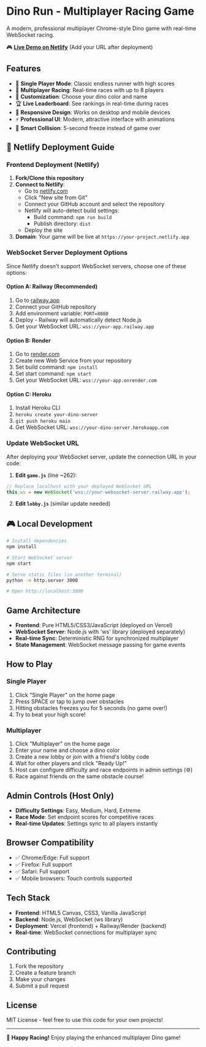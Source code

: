 # Dino Run - Multiplayer Racing Game

A modern, professional multiplayer Chrome-style Dino game with real-time WebSocket racing.

🎮 **[Live Demo on Netlify](https://your-dino-game.netlify.app)** (Add your URL after deployment)

## Features

- 🏃 **Single Player Mode**: Classic endless runner with high scores
- 🏁 **Multiplayer Racing**: Real-time races with up to 8 players
- 🎨 **Customization**: Choose your dino color and name
- 🏆 **Live Leaderboard**: See rankings in real-time during races
- 📱 **Responsive Design**: Works on desktop and mobile devices
- ⚡ **Professional UI**: Modern, attractive interface with animations
- 🧊 **Smart Collision**: 5-second freeze instead of game over

## 🚀 Netlify Deployment Guide

### Frontend Deployment (Netlify)
1. **Fork/Clone this repository**
2. **Connect to Netlify**:
   - Go to [netlify.com](https://netlify.com)
   - Click "New site from Git"
   - Connect your GitHub account and select the repository
   - Netlify will auto-detect build settings:
     - Build command: `npm run build`
     - Publish directory: `dist`
   - Deploy the site
3. **Domain**: Your game will be live at `https://your-project.netlify.app`

### WebSocket Server Deployment Options

Since Netlify doesn't support WebSocket servers, choose one of these options:

#### Option A: Railway (Recommended)
1. Go to [railway.app](https://railway.app)
2. Connect your GitHub repository  
3. Add environment variable: `PORT=8080`
4. Deploy - Railway will automatically detect Node.js
5. Get your WebSocket URL: `wss://your-app.railway.app`

#### Option B: Render
1. Go to [render.com](https://render.com)
2. Create new Web Service from your repository
3. Set build command: `npm install`
4. Set start command: `npm start`
5. Get your WebSocket URL: `wss://your-app.onrender.com`

#### Option C: Heroku
1. Install Heroku CLI
2. `heroku create your-dino-server`
3. `git push heroku main`
4. Get WebSocket URL: `wss://your-dino-server.herokuapp.com`

### Update WebSocket URL

After deploying your WebSocket server, update the connection URL in your code:

1. **Edit `game.js`** (line ~262):
```javascript
// Replace localhost with your deployed WebSocket URL
this.ws = new WebSocket('wss://your-websocket-server.railway.app');
```

2. **Edit `lobby.js`** (similar update needed)

## 🎮 Local Development

```bash
# Install dependencies
npm install

# Start WebSocket server
npm start

# Serve static files (in another terminal)
python -m http.server 3000

# Open http://localhost:3000
```

## Game Architecture

- **Frontend**: Pure HTML5/CSS3/JavaScript (deployed on Vercel)
- **WebSocket Server**: Node.js with 'ws' library (deployed separately)
- **Real-time Sync**: Deterministic RNG for synchronized multiplayer
- **State Management**: WebSocket message passing for game events

## How to Play

### Single Player
1. Click "Single Player" on the home page
2. Press SPACE or tap to jump over obstacles
3. Hitting obstacles freezes you for 5 seconds (no game over!)
4. Try to beat your high score!

### Multiplayer
1. Click "Multiplayer" on the home page
2. Enter your name and choose a dino color
3. Create a new lobby or join with a friend's lobby code
4. Wait for other players and click "Ready Up!"
5. Host can configure difficulty and race endpoints in admin settings (⚙️)
6. Race against friends on the same obstacle course!

## Admin Controls (Host Only)

- **Difficulty Settings**: Easy, Medium, Hard, Extreme
- **Race Mode**: Set endpoint scores for competitive races
- **Real-time Updates**: Settings sync to all players instantly

## Browser Compatibility

- ✅ Chrome/Edge: Full support
- ✅ Firefox: Full support  
- ✅ Safari: Full support
- ✅ Mobile browsers: Touch controls supported

## Tech Stack

- **Frontend**: HTML5 Canvas, CSS3, Vanilla JavaScript
- **Backend**: Node.js, WebSocket (ws library)
- **Deployment**: Vercel (frontend) + Railway/Render (backend)
- **Real-time**: WebSocket connections for multiplayer sync

## Contributing

1. Fork the repository
2. Create a feature branch
3. Make your changes
4. Submit a pull request

## License

MIT License - feel free to use this code for your own projects!

---

🦕 **Happy Racing!** Enjoy playing the enhanced multiplayer Dino game!
